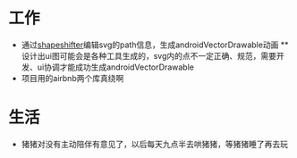 # 工作
* 通过[shapeshifter](https://shapeshifter.design/)编辑svg的path信息，生成androidVectorDrawable动画
** 设计出ui图可能会是各种工具生成的，svg内的点不一定正确、规范，需要开发、ui协调才能成功生成androidVectorDrawable
* 项目用的airbnb两个库真绕啊

# 生活
* 猪猪对没有主动陪伴有意见了，以后每天九点半去哄猪猪，等猪猪睡了再去玩